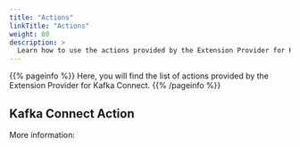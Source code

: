 ```yaml
---
title: "Actions"
linkTitle: "Actions"
weight: 80
description: >
  Learn how to use the actions provided by the Extension Provider for Kafka Connect.
---
```


{{% pageinfo %}}
Here, you will find the list of actions provided by the Extension Provider for Kafka Connect.
{{% /pageinfo %}}

## Kafka Connect Action

More information: